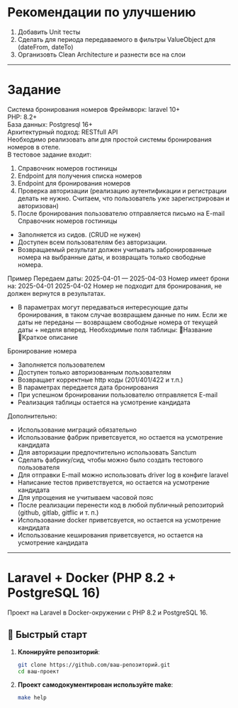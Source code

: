 # Рекомендации по улучшению  
1. Добавить Unit тесты
2. Сделать для периода передаваемого в фильтры ValueObject для (dateFrom, dateTo)
3. Организовть Clean Architecture и разнести все на слои
----
# Задание
Система бронирования номеров
Фреймворк: laravel 10+  
PHP: 8.2+  
База данных: Postgresql 16+  
Архитектурный подход: RESTfull API  
Необходимо реализовать апи для простой системы бронирования номеров в отеле.   
В тестовое задание входит:  
1. Справочник номеров гостиницы  
2. Endpoint для получения списка номеров  
3. Endpoint для бронирования номеров  
4. Проверка авторизации (реализацию аутентификации и регистрации делать не нужно. Считаем, что пользователь уже зарегистрирован и авторизован)  
5. После бронирования пользователю отправляется письмо на E-mail  
Справочник номеров гостиницы  
- Заполняется из сидов. (CRUD не нужен)  
- Доступен всем пользователям без авторизации.  
- Возвращаемый результат должен учитывать забронированные номера на выбранные даты, и возвращать только свободные номера.  

Пример
Передаем даты: 2025-04-01 — 2025-04-03
Номер имеет брони на:
2025-04-01
2025-04-02
Номер не подходит для бронирования, не должен вернутся в результатах.
- В параметрах могут передаваться интересующие даты бронирования, в таком случае возвращаем данные по ним. Если же даты не переданы — возвращаем свободные номера от текущей даты + неделя вперед.
Необходимые поля таблицы:
Название
Краткое описание


Бронирование номера
-  Заполняется пользователем
- Доступен только авторизованным пользователям
- Возвращает корректные http коды (201/401/422 и т.п.)
- В параметрах передается дата бронирования
- При успешном бронировании пользователю отправляется E-mail
- Реализация таблицы остается на усмотрение кандидата


Дополнительно:
- Использование миграций обязательно
- Использование фабрик приветсвуется, но остается на усмотрение кандидата
- Для авторизации предпочтительно использовать Sanctum
- Сделать фабрику/сид, чтобы можно было создать тестового пользователя
- Для отправки E-mail можно использовать driver log в конфиге laravel
- Написание тестов приветствуется, но остается на усмотрение кандидата
- Для упрощения не учитываем часовой пояс
- После реализации перенести код в любой публичный репозиторий (github, gitlab, gitflic и т. п.)
- Использование docker приветсвуется, но остается на усмотрение кандидата
- Использование кеширования приветсвуется, но остается на усмотрение кандидата  

----

# Laravel + Docker (PHP 8.2 + PostgreSQL 16)

Проект на Laravel в Docker-окружении с PHP 8.2 и PostgreSQL 16.

## 🚀 Быстрый старт

1. **Клонируйте репозиторий**:
   ```bash
   git clone https://github.com/ваш-репозиторий.git
   cd ваш-проект

2. **Проект самодокументирован используйте make**:
    ```bash
    make help
    ```
